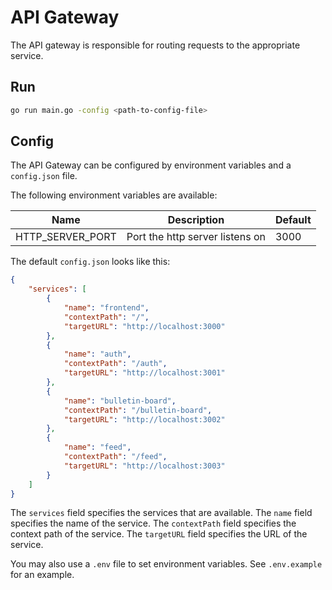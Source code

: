 # API Gateway

The API gateway is responsible for routing requests to the appropriate service.

## Run

```bash
go run main.go -config <path-to-config-file>
```

## Config

The API Gateway can be configured by environment variables and a `config.json` file.

The following environment variables are available:

| Name | Description | Default |
| ---- | ----------- | -------- |
| HTTP_SERVER_PORT | Port the http server listens on | 3000 |

The default `config.json` looks like this:

```json
{
    "services": [
        {
            "name": "frontend",
            "contextPath": "/",
            "targetURL": "http://localhost:3000"
        },
        {
            "name": "auth",
            "contextPath": "/auth",
            "targetURL": "http://localhost:3001"
        },
        {
            "name": "bulletin-board",
            "contextPath": "/bulletin-board",
            "targetURL": "http://localhost:3002"
        },
        {
            "name": "feed",
            "contextPath": "/feed",
            "targetURL": "http://localhost:3003"
        }
    ]
}
```

The `services` field specifies the services that are available. The `name` field specifies the name of the service. The `contextPath` field specifies the context path of the service. The `targetURL` field specifies the URL of the service.

You may also use a `.env` file to set environment variables. See `.env.example` for an example.